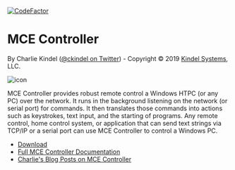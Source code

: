 [![CodeFactor](https://www.codefactor.io/repository/github/tig/mcec/badge)](https://www.codefactor.io/repository/github/tig/mcec)

# MCE Controller

By Charlie Kindel ([@ckindel on Twitter](http://www.twitter.com/ckindel)) - Copyright © 2019 [Kindel Systems](http://www.kindel.com), LLC.

![icon](https://tig.github.io/mcec/mainwindow.png "MCE Controller Icon")

MCE Controller provides robust remote control a Windows HTPC (or any PC) over the network. It runs in the background listening on the network (or serial port) for commands. It then translates those commands into actions such as keystrokes, text input, and the starting of programs. Any remote control, home control system, or application that can send text strings via TCP/IP or a serial port can use MCE Controller to control a Windows PC.

* [Download](https://tig.github.io/mcec/)
* [Full MCE Controller Documentation](https://tig.github.io/mcec/documentation.html)
* [Charlie's Blog Posts on MCE Controller](http://ceklog.kindel.com/category/passions/homeautomation/mce-controller/)
